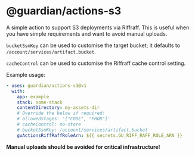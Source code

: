 # @guardian/actions-s3

A simple action to support S3 deployments via Riffraff. This is useful when you
have simple requirements and want to avoid manual uploads.

`bucketSsmKey` can be used to customise the target bucket; it defaults to
`/account/services/artifact.bucket`.

`cacheControl` can be used to customise the Riffraff cache control setting.

Example usage:

```yaml
- uses: guardian/actions-s3@v1
  with:
    app: example
    stack: some-stack
    contentDirectory: my-assets-dir
    # Override the below if required:
    # allowedStages: '["CODE", "PROD"]'
    # cacheControl: no-store
    # bucketSsmKey: /account/services/artifact.bucket
    guActionsRiffRaffRoleArn: ${{ secrets.GU_RIFF_RAFF_ROLE_ARN }}
```

**Manual uploads should be avoided for critical infrastructure!**
